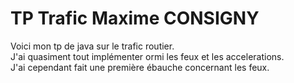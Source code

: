 <h1>TP Trafic Maxime CONSIGNY </h1>

<p>Voici mon tp de java sur le trafic routier.<br>
J'ai quasiment tout implémenter ormi les feux et les accelerations.<br>
J'ai cependant fait une première ébauche concernant les feux.</p>
